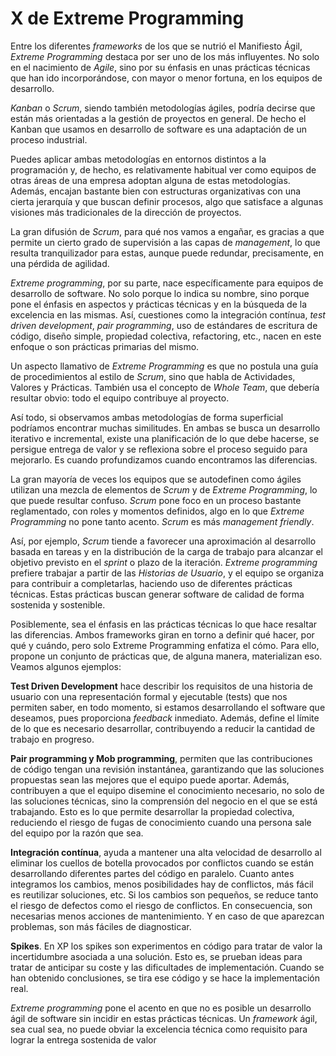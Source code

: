 # X de Extreme Programming

Entre los diferentes _frameworks_ de los que se nutrió el Manifiesto Ágil, _Extreme Programming_ destaca por ser uno de los más influyentes. No solo en el nacimiento de _Agile_, sino por su énfasis en unas prácticas técnicas que han ido incorporándose, con mayor o menor fortuna, en los equipos de desarrollo.

_Kanban_ o _Scrum_, siendo también metodologías ágiles, podría decirse que están más orientadas a la gestión de proyectos en general. De hecho el Kanban que usamos en desarrollo de software es una adaptación de un proceso industrial. 

Puedes aplicar ambas metodologías en entornos distintos a la programación y, de hecho, es relativamente habitual ver como equipos de otras áreas de una empresa adoptan alguna de estas metodologías. Además, encajan bastante bien con estructuras organizativas con una cierta jerarquía y que buscan definir procesos, algo que satisface a algunas visiones más tradicionales de la dirección de proyectos. 

La gran difusión de _Scrum_, para qué nos vamos a engañar, es gracias a que permite un cierto grado de supervisión a las capas de _management_, lo que resulta tranquilizador para estas, aunque puede redundar, precisamente, en una pérdida de agilidad.

_Extreme programming_, por su parte, nace específicamente para equipos de desarrollo de software. No solo porque lo indica su nombre, sino porque pone el énfasis en aspectos y prácticas técnicas y en la búsqueda de la excelencia en las mismas. Así, cuestiones como la integración contínua, _test driven development_, _pair programming_, uso de estándares de escritura de código, diseño simple, propiedad colectiva, refactoring, etc., nacen en este enfoque o son prácticas primarias del mismo.

Un aspecto llamativo de _Extreme Programming_ es que no postula una guía de procedimientos al estilo de _Scrum_, sino que habla de Actividades, Valores y Prácticas. También usa el concepto de _Whole Team_, que debería resultar obvio: todo el equipo contribuye al proyecto.

Así todo, si observamos ambas metodologías de forma superficial podríamos encontrar muchas similitudes. En ambas se busca un desarrollo iterativo e incremental, existe una planificación de lo que debe hacerse, se persigue entrega de valor y se reflexiona sobre el proceso seguido para mejorarlo. Es cuando profundizamos cuando encontramos las diferencias.

La gran mayoría de veces los equipos que se autodefinen como ágiles utilizan una mezcla de elementos de _Scrum_ y de _Extreme Programming_, lo que puede resultar confuso. _Scrum_ pone foco en un proceso bastante reglamentado, con roles y momentos definidos, algo en lo que _Extreme Programming_ no pone tanto acento. _Scrum_ es más _management friendly_.

Así, por ejemplo, _Scrum_ tiende a favorecer una aproximación al desarrollo basada en tareas y en la distribución de la carga de trabajo para alcanzar el objetivo previsto en el _sprint_ o plazo de la iteración. _Extreme programming_ prefiere trabajar a partir de las _Historias de Usuario_, y el equipo se organiza para contribuir a completarlas, haciendo uso de diferentes prácticas técnicas. Estas prácticas buscan generar software de calidad de forma sostenida y sostenible.

Posiblemente, sea el énfasis en las prácticas técnicas lo que hace resaltar las diferencias. Ambos frameworks giran en torno a definir qué hacer, por qué y cuándo, pero solo Extreme Programming enfatiza el cómo. Para ello, propone un conjunto de prácticas que, de alguna manera, materializan eso. Veamos algunos ejemplos:

**Test Driven Development** hace describir los requisitos de una historia de usuario con una representación formal y ejecutable (tests) que nos permiten saber, en todo momento, si estamos desarrollando el software que deseamos, pues proporciona _feedback_ inmediato. Además, define el límite de lo que es necesario desarrollar, contribuyendo a reducir la cantidad de trabajo en progreso.

**Pair programming y Mob programming**, permiten que las contribuciones de código tengan una revisión instantánea, garantizando que las soluciones propuestas sean las mejores que el equipo puede aportar. Además, contribuyen a que el equipo disemine el conocimiento necesario, no solo de las soluciones técnicas, sino la comprensión del negocio en el que se está trabajando. Esto es lo que permite desarrollar la propiedad colectiva, reduciendo el riesgo de fugas de conocimiento cuando una persona sale del equipo por la razón que sea.

**Integración contínua**, ayuda a mantener una alta velocidad de desarrollo al eliminar los cuellos de botella provocados por conflictos cuando se están desarrollando diferentes partes del código en paralelo. Cuanto antes integramos los cambios, menos posibilidades hay de conflictos, más fácil es reutilizar soluciones, etc. Si los cambios son pequeños, se reduce tanto el riesgo de defectos como el riesgo de conflictos. En consecuencia, son necesarias menos acciones de mantenimiento. Y en caso de que aparezcan problemas, son más fáciles de diagnosticar.

**Spikes**. En XP los spikes son experimentos en código para tratar de valor la incertidumbre asociada a una solución. Esto es, se prueban ideas para tratar de anticipar su coste y las dificultades de implementación. Cuando se han obtenido conclusiones, se tira ese código y se hace la implementación real. 

_Extreme programming_ pone el acento en que no es posible un desarrollo ágil de software sin incidir en estas prácticas técnicas. Un _framework_ ágil, sea cual sea, no puede obviar la excelencia técnica como requisito para lograr la entrega sostenida de valor

